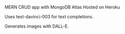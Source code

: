 MERN CRUD app with MongoDB Atlas
Hosted on Heroku

Uses text-davinci-003 for text completions.

Generates images with DALL-E.
